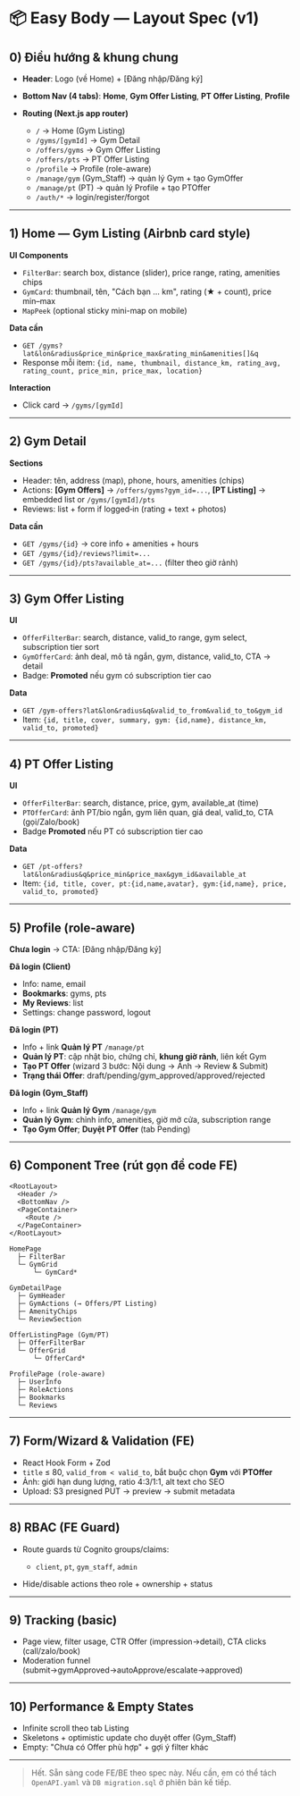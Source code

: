 # 📦 Easy Body — Layout Spec (v1)

## 0) Điều hướng & khung chung

* **Header**: Logo (về Home) + [Đăng nhập/Đăng ký]
* **Bottom Nav (4 tabs)**: **Home**, **Gym Offer Listing**, **PT Offer Listing**, **Profile**
* **Routing (Next.js app router)**

  * `/` → Home (Gym Listing)
  * `/gyms/[gymId]` → Gym Detail
  * `/offers/gyms` → Gym Offer Listing
  * `/offers/pts` → PT Offer Listing
  * `/profile` → Profile (role-aware)
  * `/manage/gym` (Gym_Staff) → quản lý Gym + tạo GymOffer
  * `/manage/pt` (PT) → quản lý Profile + tạo PTOffer
  * `/auth/*` → login/register/forgot

---

## 1) Home — Gym Listing (Airbnb card style)

**UI Components**

* `FilterBar`: search box, distance (slider), price range, rating, amenities chips
* `GymCard`: thumbnail, tên, "Cách bạn … km", rating (★ + count), price min–max
* `MapPeek` (optional sticky mini-map on mobile)

**Data cần**

* `GET /gyms?lat&lon&radius&price_min&price_max&rating_min&amenities[]&q`
* Response mỗi item: `{id, name, thumbnail, distance_km, rating_avg, rating_count, price_min, price_max, location}`

**Interaction**

* Click card → `/gyms/[gymId]`

---

## 2) Gym Detail

**Sections**

* Header: tên, address (map), phone, hours, amenities (chips)
* Actions: **[Gym Offers]** → `/offers/gyms?gym_id=...`, **[PT Listing]** → embedded list or `/gyms/[gymId]/pts`
* Reviews: list + form if logged‑in (rating + text + photos)

**Data cần**

* `GET /gyms/{id}` → core info + amenities + hours
* `GET /gyms/{id}/reviews?limit=...`
* `GET /gyms/{id}/pts?available_at=...` (filter theo giờ rảnh)

---

## 3) Gym Offer Listing

**UI**

* `OfferFilterBar`: search, distance, valid_to range, gym select, subscription tier sort
* `GymOfferCard`: ảnh deal, mô tả ngắn, gym, distance, valid_to, CTA → detail
* Badge: **Promoted** nếu gym có subscription tier cao

**Data**

* `GET /gym-offers?lat&lon&radius&q&valid_to_from&valid_to_to&gym_id`
* Item: `{id, title, cover, summary, gym: {id,name}, distance_km, valid_to, promoted}`

---

## 4) PT Offer Listing

**UI**

* `OfferFilterBar`: search, distance, price, gym, available_at (time)
* `PTOfferCard`: ảnh PT/bio ngắn, gym liên quan, giá deal, valid_to, CTA (gọi/Zalo/book)
* Badge **Promoted** nếu PT có subscription tier cao

**Data**

* `GET /pt-offers?lat&lon&radius&q&price_min&price_max&gym_id&available_at`
* Item: `{id, title, cover, pt:{id,name,avatar}, gym:{id,name}, price, valid_to, promoted}`

---

## 5) Profile (role-aware)

**Chưa login** → CTA: [Đăng nhập/Đăng ký]

**Đã login (Client)**

* Info: name, email
* **Bookmarks**: gyms, pts
* **My Reviews**: list
* Settings: change password, logout

**Đã login (PT)**

* Info + link **Quản lý PT** `/manage/pt`
* **Quản lý PT**: cập nhật bio, chứng chỉ, **khung giờ rảnh**, liên kết Gym
* **Tạo PT Offer** (wizard 3 bước: Nội dung → Ảnh → Review & Submit)
* **Trạng thái Offer**: draft/pending/gym_approved/approved/rejected

**Đã login (Gym_Staff)**

* Info + link **Quản lý Gym** `/manage/gym`
* **Quản lý Gym**: chỉnh info, amenities, giờ mở cửa, subscription range
* **Tạo Gym Offer**; **Duyệt PT Offer** (tab Pending)

---

## 6) Component Tree (rút gọn để code FE)

```
<RootLayout>
  <Header />
  <BottomNav />
  <PageContainer>
    <Route />
  </PageContainer>
</RootLayout>

HomePage
  ├─ FilterBar
  └─ GymGrid
      └─ GymCard*

GymDetailPage
  ├─ GymHeader
  ├─ GymActions (→ Offers/PT Listing)
  ├─ AmenityChips
  └─ ReviewSection

OfferListingPage (Gym/PT)
  ├─ OfferFilterBar
  └─ OfferGrid
      └─ OfferCard*

ProfilePage (role-aware)
  ├─ UserInfo
  ├─ RoleActions
  ├─ Bookmarks
  └─ Reviews
```

---

## 7) Form/Wizard & Validation (FE)

* React Hook Form + Zod
* `title` ≤ 80, `valid_from < valid_to`, bắt buộc chọn **Gym** với **PTOffer**
* Ảnh: giới hạn dung lượng, ratio 4:3/1:1, alt text cho SEO
* Upload: S3 presigned PUT → preview → submit metadata

---

## 8) RBAC (FE Guard)

* Route guards từ Cognito groups/claims:

  * `client`, `pt`, `gym_staff`, `admin`
* Hide/disable actions theo role + ownership + status

---

## 9) Tracking (basic)

* Page view, filter usage, CTR Offer (impression→detail), CTA clicks (call/zalo/book)
* Moderation funnel (submit→gymApproved→autoApprove/escalate→approved)

---

## 10) Performance & Empty States

* Infinite scroll theo tab Listing
* Skeletons + optimistic update cho duyệt offer (Gym_Staff)
* Empty: "Chưa có Offer phù hợp" + gợi ý filter khác

---

> Hết. Sẵn sàng code FE/BE theo spec này. Nếu cần, em có thể tách `OpenAPI.yaml` và `DB migration.sql` ở phiên bản kế tiếp.
